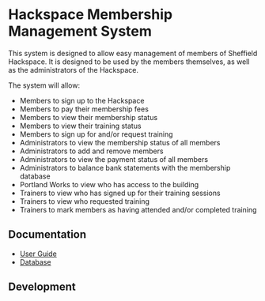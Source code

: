 # Hackspace Membership Management System

This system is designed to allow easy management of members of Sheffield Hackspace. It is designed to be used by the members themselves, as well as the administrators of the Hackspace.

The system will allow:

* Members to sign up to the Hackspace
* Members to pay their membership fees
* Members to view their membership status
* Members to view their training status
* Members to sign up for and/or request training
* Administrators to view the membership status of all members
* Administrators to add and remove members
* Administrators to view the payment status of all members
* Administrators to balance bank statements with the membership database
* Portland Works to view who has access to the building
* Trainers to view who has signed up for their training sessions
* Trainers to view who requested training
* Trainers to mark members as having attended and/or completed training

## Documentation
 * [User Guide](./documentation/user-guide.md)
 * [Database](./documentation/database.md)

## Development

